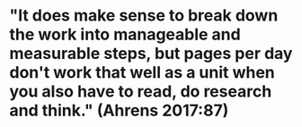 # "It does make sense to break down the work into manageable and measurable steps, but pages per day don't work that well as a unit when you also have to read, do research and think." (Ahrens 2017:87)